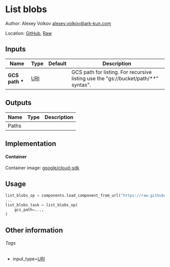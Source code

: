 <!-- BEGIN_GENERATED_CONTENT -->
# List blobs

Author: Alexey Volkov <alexey.volkov@ark-kun.com>

Location: [GitHub](https://github.com/Ark-kun/pipeline_components/blob/master/components/google-cloud/storage/list/component.yaml), [Raw](https://raw.githubusercontent.com/Ark-kun/pipeline_components/master/components/google-cloud/storage/list/component.yaml)

## Inputs

|Name|Type|Default|Description|
|-|-|-|-|
|**GCS path** **\***|[URI]||GCS path for listing. For recursive listing use the "gs://bucket/path/**" syntax".|

## Outputs

|Name|Type|Description|
|-|-|-|
|Paths|||

## Implementation

#### Container

Container image: [google/cloud-sdk](https://hub.docker.com/r/)

## Usage

```python
list_blobs_op = components.load_component_from_url("https://raw.githubusercontent.com/Ark-kun/pipeline_components/master/components/google-cloud/storage/list/component.yaml")
...
list_blobs_task = list_blobs_op(
    gcs_path=...,
)
```

## Other information

###### Tags

* input_type=[URI]

[URI]: https://github.com/Ark-kun/pipeline_components/tree/master/types/URI
<!-- END_GENERATED_CONTENT -->
